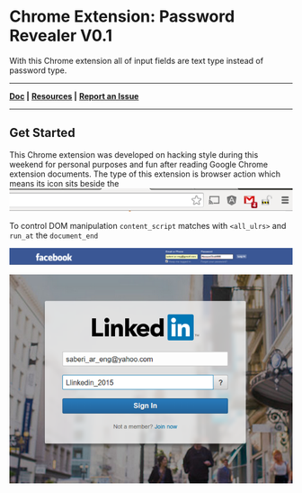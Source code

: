 # Chrome Extension: Password Revealer V0.1
With this Chrome extension all of input fields are text type instead of password type.

---
**[Doc]() |**
**[Resources](https://github.com/alireza-saberi/chromeExtension_passwordRevealer) |**
**[Report an Issue](https://github.com/alireza-saberi/chromeExtension_passwordRevealer/issues)**

---

## Get Started
This Chrome extension was developed on hacking style during this weekend for personal purposes and fun after reading Google Chrome extension documents.
The type of this extension is browser action which means its icon sits beside the ![Omnibox.](images/icon.png)

To control DOM manipulation `content_script` matches with `<all_ulrs>` and `run_at` the `document_end`

![Facebook](images/facebook.png)

![Linkedin](images/Linkedin.png)

